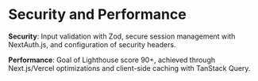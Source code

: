 # Security and Performance

**Security**: Input validation with Zod, secure session management with NextAuth.js, and configuration of security headers.

**Performance**: Goal of Lighthouse score 90+, achieved through Next.js/Vercel optimizations and client-side caching with TanStack Query.